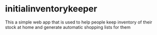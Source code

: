 # initialinventorykeeper
This a simple web app  that is used to help people keep inventory of their stock at home and generate automatic shopping lists for them
